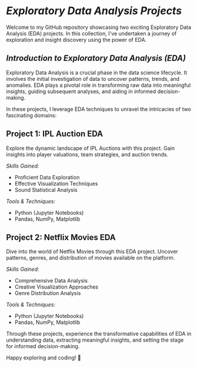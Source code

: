 # *Exploratory Data Analysis Projects*

Welcome to my GitHub repository showcasing two exciting Exploratory Data Analysis (EDA) projects. In this collection, I've undertaken a journey of exploration and insight discovery using the power of EDA.

## ***Introduction to Exploratory Data Analysis (EDA)***

Exploratory Data Analysis is a crucial phase in the data science lifecycle. It involves the initial investigation of data to uncover patterns, trends, and anomalies. EDA plays a pivotal role in transforming raw data into meaningful insights, guiding subsequent analyses, and aiding in informed decision-making.

In these projects, I leverage EDA techniques to unravel the intricacies of two fascinating domains:

## Project 1: IPL Auction EDA
Explore the dynamic landscape of IPL Auctions with this project. Gain insights into player valuations, team strategies, and auction trends.

*Skills Gained:*
- Proficient Data Exploration
- Effective Visualization Techniques
- Sound Statistical Analysis

*Tools & Techniques:*
- Python (Jupyter Notebooks)
- Pandas, NumPy, Matplotlib

## Project 2: Netflix Movies EDA
Dive into the world of Netflix Movies through this EDA project. Uncover patterns, genres, and distribution of movies available on the platform.

*Skills Gained:*
- Comprehensive Data Analysis
- Creative Visualization Approaches
- Genre Distribution Analysis

*Tools & Techniques:*
- Python (Jupyter Notebooks)
- Pandas, NumPy, Matplotlib

Through these projects, experience the transformative capabilities of EDA in understanding data, extracting meaningful insights, and setting the stage for informed decision-making.

Happy exploring and coding! 🚀
